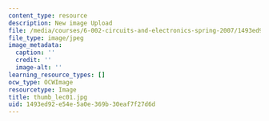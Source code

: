 ```yaml
---
content_type: resource
description: New image Upload
file: /media/courses/6-002-circuits-and-electronics-spring-2007/1493ed92e54e5a0e369b30eaf7f27d6d_thumb_lec01.jpg
file_type: image/jpeg
image_metadata:
  caption: ''
  credit: ''
  image-alt: ''
learning_resource_types: []
ocw_type: OCWImage
resourcetype: Image
title: thumb_lec01.jpg
uid: 1493ed92-e54e-5a0e-369b-30eaf7f27d6d
---
```

